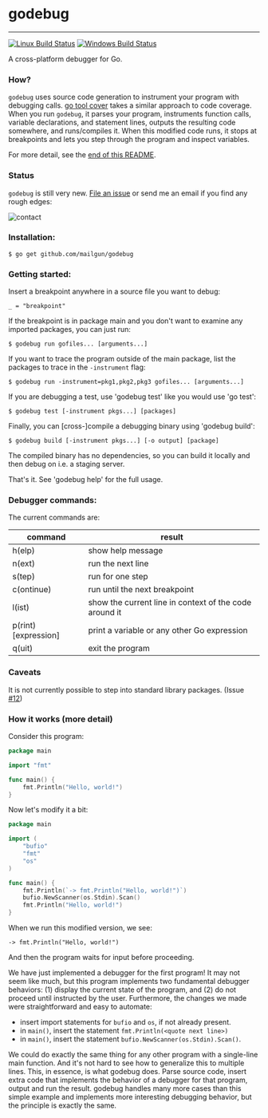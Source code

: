 # godebug

-------
[![Linux Build Status](https://img.shields.io/travis/mailgun/godebug/master.svg?label=linux)](https://travis-ci.org/mailgun/godebug)
[![Windows Build Status](https://img.shields.io/appveyor/ci/jeremyschlatter/godebug/master.svg?label=windows)](https://ci.appveyor.com/project/jeremyschlatter/godebug/branch/master)


A cross-platform debugger for Go.

### How?

`godebug` uses source code generation to instrument your program with debugging calls. [go tool cover](http://blog.golang.org/cover) takes a similar approach to code coverage. When you run `godebug`, it parses your program, instruments function calls, variable declarations, and statement lines, outputs the resulting code somewhere, and runs/compiles it. When this modified code runs, it stops at breakpoints and lets you step through the program and inspect variables.

For more detail, see the [end of this README](#how-it-works-more-detail).

### Status

`godebug` is still very new. [File an issue](https://github.com/mailgun/godebug/issues/new) or send me an email if you find any rough edges:

![contact](https://s3.amazonaws.com/f.cl.ly/items/1d0i0W2e3F1K0L3K0Y1N/contact.png)

### Installation:

    $ go get github.com/mailgun/godebug

### Getting started:

Insert a breakpoint anywhere in a source file you want to debug:

    _ = "breakpoint"

If the breakpoint is in package main and you don't want to examine any imported packages, you can just run:

    $ godebug run gofiles... [arguments...]

If you want to trace the program outside of the main package, list the packages to trace in the `-instrument` flag:

    $ godebug run -instrument=pkg1,pkg2,pkg3 gofiles... [arguments...]

If you are debugging a test, use 'godebug test' like you would use 'go test':

    $ godebug test [-instrument pkgs...] [packages]

Finally, you can [cross-]compile a debugging binary using 'godebug build':

    $ godebug build [-instrument pkgs...] [-o output] [package]

The compiled binary has no dependencies, so you can build it locally and then debug on i.e. a staging server.

That's it. See 'godebug help' for the full usage.

### Debugger commands:

The current commands are:

command              | result
---------------------|------------------------
h(elp)               | show help message
n(ext)               | run the next line
s(tep)               | run for one step
c(ontinue)           | run until the next breakpoint
l(ist)               | show the current line in context of the code around it
p(rint) [expression] | print a variable or any other Go expression
q(uit)               | exit the program

### Caveats

It is not currently possible to step into standard library packages. (Issue [#12](https://github.com/mailgun/godebug/issues/12))

### How it works (more detail)

Consider this program:

```go
package main

import "fmt"

func main() {
    fmt.Println("Hello, world!")
}
```

Now let's modify it a bit:

```go
package main

import (
    "bufio"
    "fmt"
    "os"
)

func main() {
    fmt.Println(`-> fmt.Println("Hello, world!")`)
    bufio.NewScanner(os.Stdin).Scan()
    fmt.Println("Hello, world!")
}
```

When we run this modified version, we see:

    -> fmt.Println("Hello, world!")

And then the program waits for input before proceeding.

We have just implemented a debugger for the first program! It may not seem like much, but this program implements two fundamental debugger behaviors: (1) display the current state of the program, and (2) do not proceed until instructed by the user. Furthermore, the changes we made were straightforward and easy to automate:

  * insert import statements for `bufio` and `os`, if not already present.
  * in `main()`, insert the statement `fmt.Println(<quote next line>)`
  * in `main()`, insert the statement `bufio.NewScanner(os.Stdin).Scan()`.

We could do exactly the same thing for any other program with a single-line main function. And it's not hard to see how to generalize this to multiple lines. This, in essence, is what godebug does. Parse source code, insert extra code that implements the behavior of a debugger for that program, output and run the result. godebug handles many more cases than this simple example and implements more interesting debugging behavior, but the principle is exactly the same.
